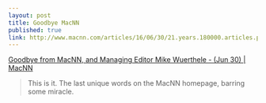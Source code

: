```yaml
---
layout: post
title: Goodbye MacNN
published: true
link: http://www.macnn.com/articles/16/06/30/21.years.180000.articles.personally.four.years.and.five.million.words.134776/
---
```


[Goodbye from MacNN, and Managing Editor Mike Wuerthele - (Jun 30) | MacNN](http://www.macnn.com/articles/16/06/30/21.years.180000.articles.personally.four.years.and.five.million.words.134776/)

>This is it. The last unique words on the MacNN homepage, barring some miracle.